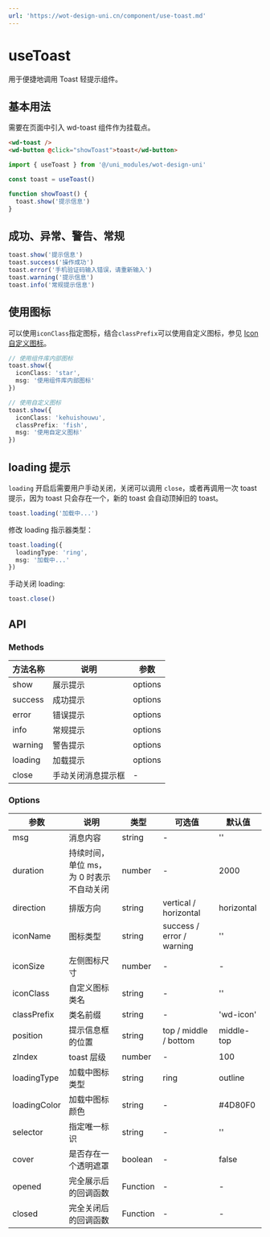```yaml
---
url: 'https://wot-design-uni.cn/component/use-toast.md'
---
```

# useToast

用于便捷地调用 Toast 轻提示组件。

## 基本用法

需要在页面中引入 wd-toast 组件作为挂载点。

```html
<wd-toast />
<wd-button @click="showToast">toast</wd-button>
```

```ts
import { useToast } from '@/uni_modules/wot-design-uni'

const toast = useToast()

function showToast() {
  toast.show('提示信息')
}
```

## 成功、异常、警告、常规

```ts
toast.show('提示信息')
toast.success('操作成功')
toast.error('手机验证码输入错误，请重新输入')
toast.warning('提示信息')
toast.info('常规提示信息')
```

## 使用图标

可以使用`iconClass`指定图标，结合`classPrefix`可以使用自定义图标，参见 [Icon 自定义图标](/component/icon#自定义图标)。

```ts
// 使用组件库内部图标
toast.show({
  iconClass: 'star',
  msg: '使用组件库内部图标'
})
```

```ts
// 使用自定义图标
toast.show({
  iconClass: 'kehuishouwu',
  classPrefix: 'fish',
  msg: '使用自定义图标'
})
```

## loading 提示

`loading` 开启后需要用户手动关闭，关闭可以调用 `close`，或者再调用一次 toast 提示，因为 toast 只会存在一个，新的 toast 会自动顶掉旧的 toast。

```ts
toast.loading('加载中...')
```

修改 loading 指示器类型：

```ts
toast.loading({
  loadingType: 'ring',
  msg: '加载中...'
})
```

手动关闭 loading:

```ts
toast.close()
```

## API

### Methods

| 方法名称 | 说明                   | 参数    |
| -------- | --------------------- | ------- |
| show     | 展示提示              | options |
| success  | 成功提示              | options |
| error    | 错误提示              | options |
| info     | 常规提示              | options |
| warning  | 警告提示              | options |
| loading  | 加载提示              | options |
| close    | 手动关闭消息提示框     | -       |

### Options

| 参数         | 说明                                    | 类型     | 可选值                    | 默认值     |
|--------------|----------------------------------------|----------|---------------------------|------------|
| msg          | 消息内容                                | string   | -                         | ''         |
| duration     | 持续时间，单位 ms，为 0 时表示不自动关闭  | number   | -                         | 2000       |
| direction    | 排版方向                                | string   | vertical / horizontal     | horizontal |
| iconName     | 图标类型                                | string   | success / error / warning | ''         |
| iconSize     | 左侧图标尺寸                            | number   | -                         | -          |
| iconClass    | 自定义图标类名                          | string   | -                         | ''         |
| classPrefix  | 类名前缀                                | string   | -                         | 'wd-icon'  |
| position     | 提示信息框的位置                        | string   | top / middle / bottom     | middle-top |
| zIndex       | toast 层级                              | number   | -                         | 100        |
| loadingType  | 加载中图标类型                          | string   | ring                      | outline    |
| loadingColor | 加载中图标颜色                          | string   | -                         | #4D80F0    |
| selector     | 指定唯一标识                            | string   | -                         | ''         |
| cover        | 是否存在一个透明遮罩                     | boolean  | -                         | false      |
| opened       | 完全展示后的回调函数                     | Function | -                         | -          |
| closed       | 完全关闭后的回调函数                     | Function | -                         | -          |
